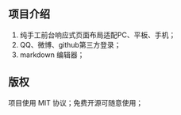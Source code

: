 ## 项目介绍
1. 纯手工前台响应式页面布局适配PC、平板、手机；
2. QQ、微博、github第三方登录；
3. markdown 编辑器；

## 版权
项目使用 MIT 协议；免费开源可随意使用；
